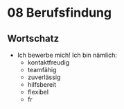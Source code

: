 # 08 Berufsfindung

## Wortschatz

* Ich bewerbe mich! Ich bin nämlich:
  * kontaktfreudig
  * teamfähig
  * zuverlässig
  * hilfsbereit
  * flexibel
  * fr
